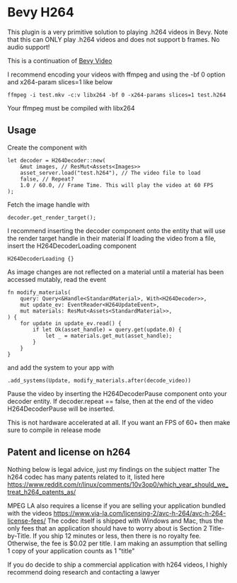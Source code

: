 # Bevy H264
This plugin is a very primitive solution to playing .h264 videos in Bevy.
Note that this can ONLY play .h264 videos and does not support b frames.
No audio support!

This is a continuation of [Bevy Video](https://github.com/PortalCloudInc/bevy_video/tree/main)

I recommend encoding your videos with ffmpeg and using the -bf 0 option and x264-param slices=1 like below
```
ffmpeg -i test.mkv -c:v libx264 -bf 0 -x264-params slices=1 test.h264
```
Your ffmpeg must be compiled with libx264

## Usage
Create the component with
```
let decoder = H264Decoder::new(
    &mut images, // ResMut<Assets<Images>>
    asset_server.load("test.h264"), // The video file to load
    false, // Repeat?
    1.0 / 60.0, // Frame Time. This will play the video at 60 FPS
);
```
Fetch the image handle with
```
decoder.get_render_target();
```
I recommend inserting the decoder component onto the entity that will use the render target handle in their material
If loading the video from a file, insert the H264DecoderLoading component
```
H264DecoderLoading {}
```

As image changes are not reflected on a material until a material has been accessed mutably, read the event
```
fn modify_materials(
    query: Query<&Handle<StandardMaterial>, With<H264Decoder>>,
    mut update_ev: EventReader<H264UpdateEvent>,
    mut materials: ResMut<Assets<StandardMaterial>>,
) {
    for update in update_ev.read() {
        if let Ok(asset_handle) = query.get(update.0) {
            let _ = materials.get_mut(asset_handle);
        }
    }
}
```
and add the system to your app with
```
.add_systems(Update, modify_materials.after(decode_video))
```

Pause the video by inserting the H264DecoderPause component onto your decoder entity.
If decoder.repeat == false, then at the end of the video H264DecoderPause will be inserted.

This is not hardware accelerated at all. If you want an FPS of 60+ then make sure to compile in release mode

## Patent and license on h264
Nothing below is legal advice, just my findings on the subject matter
The h264 codec has many patents related to it, listed here https://www.reddit.com/r/linux/comments/10v3op0/which_year_should_we_treat_h264_patents_as/

MPEG LA also requires a license if you are selling your application bundled with the videos
https://www.via-la.com/licensing-2/avc-h-264/avc-h-264-license-fees/
The codec itself is shipped with Windows and Mac, thus the only fees that an application should have to worry about is Section 2 Title-by-Title.
If you ship 12 minutes or less, then there is no royalty fee. Otherwise, the fee is $0.02 per title.
I am making an assumption that selling 1 copy of your application counts as 1 "title"

If you do decide to ship a commercial application with h264 videos, I highly recommend doing research and contacting a lawyer